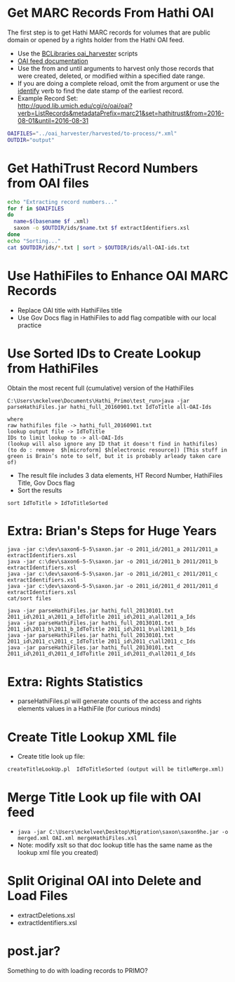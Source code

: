 # Get MARC Records From Hathi OAI

The first step is to get Hathi MARC records for volumes that are public domain or opened by a rights holder from the Hathi OAI feed.

- Use the [BCLibraries oai_harvester](https://github.com/BCLibraries/oai_harvester) scripts
- [OAI feed documentation](https://www.hathitrust.org/data)
- Use the from and until arguments to harvest only those records that were created, deleted, or modified within a specified date range. 
- If you are doing a complete reload, omit the from argument or use the [identify](http://quod.lib.umich.edu/cgi/o/oai/oai?verb=Identify) verb to find the date stamp of the earliest record.
- Example Record Set:  
http://quod.lib.umich.edu/cgi/o/oai/oai?verb=ListRecords&metadataPrefix=marc21&set=hathitrust&from=2016-08-01&until=2016-08-31

```sh
OAIFILES="../oai_harvester/harvested/to-process/*.xml"
OUTDIR="output"
```

# Get HathiTrust Record Numbers from OAI files

```sh
echo "Extracting record numbers..."
for f in $OAIFILES
do
  name=$(basename $f .xml)
  saxon -o $OUTDIR/ids/$name.txt $f extractIdentifiers.xsl
done
echo "Sorting..."
cat $OUTDIR/ids/*.txt | sort > $OUTDIR/ids/all-OAI-ids.txt
```

# Use HathiFiles to Enhance OAI MARC Records

- Replace OAI title with HathiFiles title
- Use Gov Docs flag in HathiFiles to add flag compatible with our local practice


# Use Sorted IDs to Create Lookup from HathiFiles

Obtain the most recent full (cumulative) version of the HathiFiles  
```
C:\Users\mckelvee\Documents\Hathi_Primo\test_run>java -jar parseHathiFiles.jar hathi_full_20160901.txt IdToTitle all-OAI-Ids
```

    where
    raw hathifiles file -> hathi_full_20160901.txt
    lookup output file -> IdToTitle
    IDs to limit lookup to -> all-OAI-Ids
    (lookup will also ignore any ID that it doesn't find in hathifiles)
    (to do : remove  $h[microform] $h[electronic resource]) [This stuff in green is Brain’s note to self, but it is probably arleady taken care of)

- The result file includes 3 data elements, HT Record Number, HathiFiles Title, Gov Docs flag
- Sort the results  
```
sort IdToTitle > IdToTitleSorted
```

# Extra:  Brian's Steps for Huge Years

    java -jar c:\dev\saxon6-5-5\saxon.jar -o 2011_id/2011_a 2011/2011_a extractIdentifiers.xsl
    java -jar c:\dev\saxon6-5-5\saxon.jar -o 2011_id/2011_b 2011/2011_b extractIdentifiers.xsl
    java -jar c:\dev\saxon6-5-5\saxon.jar -o 2011_id/2011_c 2011/2011_c extractIdentifiers.xsl
    java -jar c:\dev\saxon6-5-5\saxon.jar -o 2011_id/2011_d 2011/2011_d extractIdentifiers.xsl
    cat/sort files
    
    java -jar parseHathiFiles.jar hathi_full_20130101.txt 2011_id\2011_a\2011_a_IdToTitle 2011_id\2011_a\all2011_a_Ids
    java -jar parseHathiFiles.jar hathi_full_20130101.txt 2011_id\2011_b\2011_b_IdToTitle 2011_id\2011_b\all2011_b_Ids
    java -jar parseHathiFiles.jar hathi_full_20130101.txt 2011_id\2011_c\2011_c_IdToTitle 2011_id\2011_c\all2011_c_Ids
    java -jar parseHathiFiles.jar hathi_full_20130101.txt 2011_id\2011_d\2011_d_IdToTitle 2011_id\2011_d\all2011_d_Ids

# Extra:  Rights Statistics

- parseHathiFiles.pl will generate counts of the access and rights elements values in a HathiFile (for curious minds)

# Create Title Lookup XML file

- Create title look up file:  
```
createTitleLookUp.pl  IdToTitleSorted (output will be titleMerge.xml)
```

# Merge Title Look up file with OAI feed

- `java -jar C:\Users\mckelvee\Desktop\Migration\saxon\saxon9he.jar -o merged.xml OAI.xml mergeHathiFiles.xsl`
- Note: modify xslt so that doc lookup title has the same name as the lookup xml file you created)  

# Split Original OAI into Delete and Load Files

- extractDeletions.xsl
- extractIdentifiers.xsl


# post.jar?

Something to do with loading records to PRIMO?

